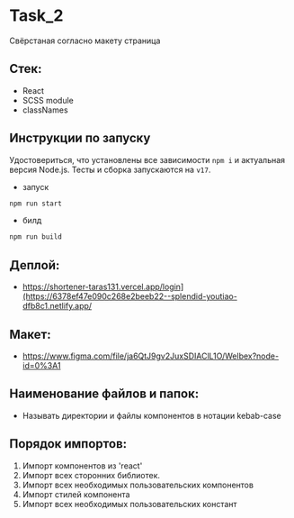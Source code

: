 # Task_2

Свёрстаная согласно макету страница

## Стек:

- React
- SCSS module
- classNames

## Инструкции по запуску

Удостовериться, что установлены все зависимости `npm i` и актуальная версия
Node.js. Тесты и сборка запускаются на `v17`.

- запуск 

```bash
npm run start
```

- билд

```bash
npm run build
```

## Деплой:

- https://shortener-taras131.vercel.app/login](https://6378ef47e090c268e2beeb22--splendid-youtiao-dfb8c1.netlify.app/


## Макет:

- https://www.figma.com/file/ja6QtJ9gv2JuxSDIAClL1O/Welbex?node-id=0%3A1

## Наименование файлов и папок:

- Называть директории и файлы компонентов в нотации kebab-case


## Порядок импортов:

1. Импорт компонентов из 'react'
2. Импорт всех сторонних библиотек.
3. Импорт всех необходимых пользовательских компонентов
4. Импорт стилей компонента
5. Импорт всех необходимых пользовательских констант

